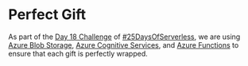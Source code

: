 # Perfect Gift

As part of the [Day 18 Challenge](https://25daysofserverless.com/calendar/18) of [#25DaysOfServerless](https://25daysofserverless.com), we are using [Azure Blob Storage](https://azure.microsoft.com/services/storage/blobs?WT.mc_id=25daysofserverless-github-bramin), [Azure Cognitive Services](https://azure.microsoft.com/services/cognitive-services?WT.mc_id=25daysofserverless-github-bramin), and [Azure Functions](https://docs.microsoft.com/azure/azure-functions/?WT.mc_id=25daysofserverless-github-bramin) to ensure that each gift is perfectly wrapped.

